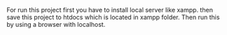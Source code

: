 For run this project first you have to install local server like xampp. then save this project to htdocs which is located in xampp folder. Then run this by using a browser with localhost.
